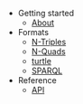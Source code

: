 * Getting started
  * [About](/)
* Formats
  * [N-Triples](format/n-triples.md)
  * [N-Quads](format/n-quads.md)
  * [turtle](format/turtle.md)
  * [SPARQL](format/sparql.md)
* Reference
  * [API](/api)

